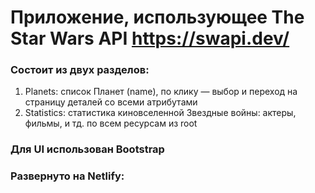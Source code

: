 # Приложение, использующее The Star Wars API https://swapi.dev/

### Cостоит из двух разделов:

1. Planets: список Планет (name), по клику — выбор и переход на страницу деталей со всеми атрибутами
2. Statistics: статистика киновселенной Звездные войны: актеры, фильмы, и тд. по всем ресурсам из root

### Для UI использован Bootstrap

### Развернуто на Netlify:
